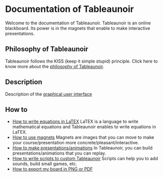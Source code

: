 # Documentation of Tableaunoir

Welcome to the documentation of Tableaunoir. Tableaunoir is an online blackboard. Its power is in the magnets that enable to make interactive presentations.


## Philosophy of Tableaunoir

Tableaunoir follows the KISS (keep it simple stupid) principle. Click here to know more about the [philosophy of Tableaunoir](philosophy.md).


## Description

Description of the [graphical user interface](gui.md)

## How to

- [How to write equations in LaTEX](equations.md) LaTEX is a language to write mathematical equations and Tableaunoir enables to write equations in LaTEX.
- [How to use magnets](magnets.md) Magnets are images that you can move to make your course/presentation more concrete/pleasant/interactive.
- [How to make presentations/animations](timeline.md) In Tableaunoir, you can build presentations/animations that you can replay.
- [How to write scripts to custom Tableaunoir](scripts.md) Scripts can help you to add sounds, build small games, etc.
- [How to export my board in PNG or PDF](export.md) 



